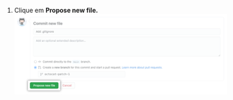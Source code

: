 1. Clique em **Propose new file.** ![Propor botão de novo arquivo](/assets/images/help/repository/new-file-commit-button.png)
